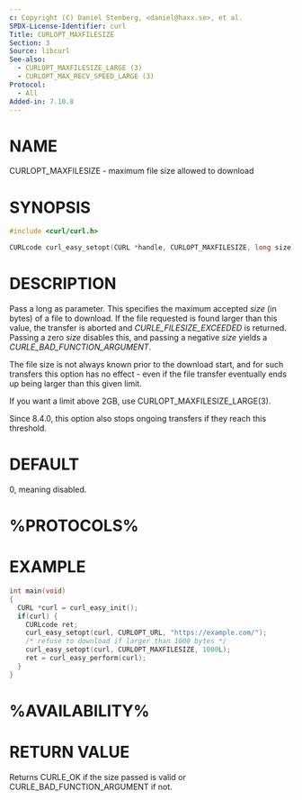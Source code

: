 ```yaml
---
c: Copyright (C) Daniel Stenberg, <daniel@haxx.se>, et al.
SPDX-License-Identifier: curl
Title: CURLOPT_MAXFILESIZE
Section: 3
Source: libcurl
See-also:
  - CURLOPT_MAXFILESIZE_LARGE (3)
  - CURLOPT_MAX_RECV_SPEED_LARGE (3)
Protocol:
  - All
Added-in: 7.10.8
---
```


# NAME

CURLOPT_MAXFILESIZE - maximum file size allowed to download

# SYNOPSIS

~~~c
#include <curl/curl.h>

CURLcode curl_easy_setopt(CURL *handle, CURLOPT_MAXFILESIZE, long size);
~~~

# DESCRIPTION

Pass a long as parameter. This specifies the maximum accepted *size* (in
bytes) of a file to download. If the file requested is found larger than this
value, the transfer is aborted and *CURLE_FILESIZE_EXCEEDED* is returned.
Passing a zero *size* disables this, and passing a negative *size* yields a
*CURLE_BAD_FUNCTION_ARGUMENT*.

The file size is not always known prior to the download start, and for such
transfers this option has no effect - even if the file transfer eventually
ends up being larger than this given limit.

If you want a limit above 2GB, use CURLOPT_MAXFILESIZE_LARGE(3).

Since 8.4.0, this option also stops ongoing transfers if they reach this
threshold.

# DEFAULT

0, meaning disabled.

# %PROTOCOLS%

# EXAMPLE

~~~c
int main(void)
{
  CURL *curl = curl_easy_init();
  if(curl) {
    CURLcode ret;
    curl_easy_setopt(curl, CURLOPT_URL, "https://example.com/");
    /* refuse to download if larger than 1000 bytes */
    curl_easy_setopt(curl, CURLOPT_MAXFILESIZE, 1000L);
    ret = curl_easy_perform(curl);
  }
}
~~~

# %AVAILABILITY%

# RETURN VALUE

Returns CURLE_OK if the size passed is valid or CURLE_BAD_FUNCTION_ARGUMENT if
not.

